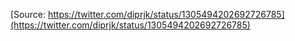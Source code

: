 [Source: https://twitter.com/diprjk/status/1305494202692726785](https://twitter.com/diprjk/status/1305494202692726785)
